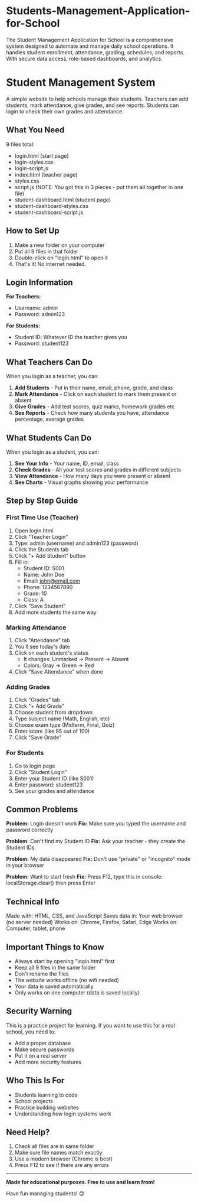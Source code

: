 # Students-Management-Application-for-School
The Student Management Application for School is a comprehensive system designed to automate and manage daily school operations. It handles student enrollment, attendance, grading, schedules, and reports. With secure data access, role-based dashboards, and analytics.
# Student Management System

A simple website to help schools manage their students. Teachers can add students, mark attendance, give grades, and see reports. Students can login to check their own grades and attendance.

## What You Need

9 files total:
- login.html (start page)
- login-styles.css
- login-script.js
- index.html (teacher page)
- styles.css
- script.js (NOTE: You got this in 3 pieces - put them all together in one file)
- student-dashboard.html (student page)
- student-dashboard-styles.css
- student-dashboard-script.js

## How to Set Up

1. Make a new folder on your computer
2. Put all 9 files in that folder
3. Double-click on "login.html" to open it
4. That's it! No internet needed.

## Login Information

**For Teachers:**
- Username: admin
- Password: admin123

**For Students:**
- Student ID: Whatever ID the teacher gives you
- Password: student123

## What Teachers Can Do

When you login as a teacher, you can:

1. **Add Students** - Put in their name, email, phone, grade, and class
2. **Mark Attendance** - Click on each student to mark them present or absent
3. **Give Grades** - Add test scores, quiz marks, homework grades etc
4. **See Reports** - Check how many students you have, attendance percentage, average grades

## What Students Can Do

When you login as a student, you can:

1. **See Your Info** - Your name, ID, email, class
2. **Check Grades** - All your test scores and grades in different subjects
3. **View Attendance** - How many days you were present or absent
4. **See Charts** - Visual graphs showing your performance

## Step by Step Guide

### First Time Use (Teacher)

1. Open login.html
2. Click "Teacher Login"
3. Type: admin (username) and admin123 (password)
4. Click the Students tab
5. Click "+ Add Student" button
6. Fill in:
   - Student ID: S001
   - Name: John Doe
   - Email: john@email.com
   - Phone: 1234567890
   - Grade: 10
   - Class: A
7. Click "Save Student"
8. Add more students the same way

### Marking Attendance

1. Click "Attendance" tab
2. You'll see today's date
3. Click on each student's status
   - It changes: Unmarked → Present → Absent
   - Colors: Gray → Green → Red
4. Click "Save Attendance" when done

### Adding Grades

1. Click "Grades" tab
2. Click "+ Add Grade"
3. Choose student from dropdown
4. Type subject name (Math, English, etc)
5. Choose exam type (Midterm, Final, Quiz)
6. Enter score (like 85 out of 100)
7. Click "Save Grade"

### For Students

1. Go to login page
2. Click "Student Login"
3. Enter your Student ID (like S001)
4. Enter password: student123
5. See your grades and attendance

## Common Problems

**Problem:** Login doesn't work
**Fix:** Make sure you typed the username and password correctly

**Problem:** Can't find my Student ID
**Fix:** Ask your teacher - they create the Student IDs

**Problem:** My data disappeared
**Fix:** Don't use "private" or "incognito" mode in your browser

**Problem:** Want to start fresh
**Fix:** Press F12, type this in console: localStorage.clear() then press Enter

## Technical Info

Made with: HTML, CSS, and JavaScript
Saves data in: Your web browser (no server needed)
Works on: Chrome, Firefox, Safari, Edge
Works on: Computer, tablet, phone

## Important Things to Know

- Always start by opening "login.html" first
- Keep all 9 files in the same folder
- Don't rename the files
- The website works offline (no wifi needed)
- Your data is saved automatically
- Only works on one computer (data is saved locally)

## Security Warning

This is a practice project for learning. If you want to use this for a real school, you need to:
- Add a proper database
- Make secure passwords
- Put it on a real server
- Add more security features

## Who This Is For

- Students learning to code
- School projects
- Practice building websites
- Understanding how login systems work

## Need Help?

1. Check all files are in same folder
2. Make sure file names match exactly
3. Use a modern browser (Chrome is best)
4. Press F12 to see if there are any errors

---

**Made for educational purposes. Free to use and learn from!**

Have fun managing students! 😊
